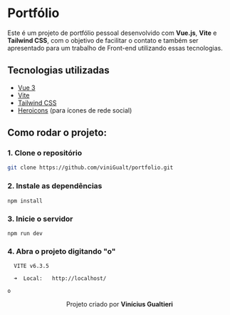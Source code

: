 # Portfólio

Este é um projeto de portfólio pessoal desenvolvido com **Vue.js**, **Vite** e **Tailwind CSS**, com o objetivo de facilitar o contato e também ser apresentado para um trabalho de Front-end utilizando essas tecnologias.

## Tecnologias utilizadas

- [Vue 3](https://vuejs.org/)
- [Vite](https://vitejs.dev/)
- [Tailwind CSS](https://tailwindcss.com/)
- [Heroicons](https://heroicons.com/) (para ícones de rede social)

## Como rodar o projeto:

### 1. Clone o repositório

```bash
git clone https://github.com/viniGualt/portfolio.git
```

### 2. Instale as dependências
```
npm install
```` 

### 3. Inicie o servidor
```
npm run dev
```

### 4. Abra o projeto digitando "o"
```
  VITE v6.3.5

  ➜  Local:   http://localhost/
  
o
```

<p align="center">Projeto criado por <b>Vinícius Gualtieri</b></p>
